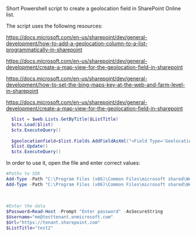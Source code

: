 Short Powershell script to create a geolocation field in SharePoint Online list.

 

The script uses the following resources:

https://docs.microsoft.com/en-us/sharepoint/dev/general-development/how-to-add-a-geolocation-column-to-a-list-programmatically-in-sharepoint

https://docs.microsoft.com/en-us/sharepoint/dev/general-development/create-a-map-view-for-the-geolocation-field-in-sharepoint

https://docs.microsoft.com/en-us/sharepoint/dev/general-development/how-to-set-the-bing-maps-key-at-the-web-and-farm-level-in-sharepoint

https://docs.microsoft.com/en-us/sharepoint/dev/general-development/create-a-map-view-for-the-geolocation-field-in-sharepoint

 

 

```PowerShell
  $list = $web.Lists.GetByTitle($ListTitle) 
  $ctx.Load($list) 
  $ctx.ExecuteQuery() 
 
  $geolocationfield=$list.Fields.AddFieldAsXml("<Field Type='Geolocation' DisplayName='Location'/>", $true, [Microsoft.SharePoint.Client.AddFieldOptions]::AddToAllContentTypes) 
  $list.Update() 
  $ctx.ExecuteQuery()
 ```
 

In order to use it, open the file and enter correct values:

```PowerShell
#Paths to SDK 
Add-Type -Path "C:\Program Files (x86)\Common Files\microsoft shared\Web Server Extensions\16\Microsoft.SharePoint.Client.dll" 
Add-Type -Path "C:\Program Files (x86)\Common Files\microsoft shared\Web Server Extensions\16\Microsoft.SharePoint.Client.Runtime.dll" 
 
 
  
#Enter the data 
$Password=Read-Host -Prompt "Enter password" -AsSecureString 
$Username="me@testtenant.onmicrosoft.com" 
$Url="https://tenant.sharepoint.com" 
$ListTitle="test2"
```
